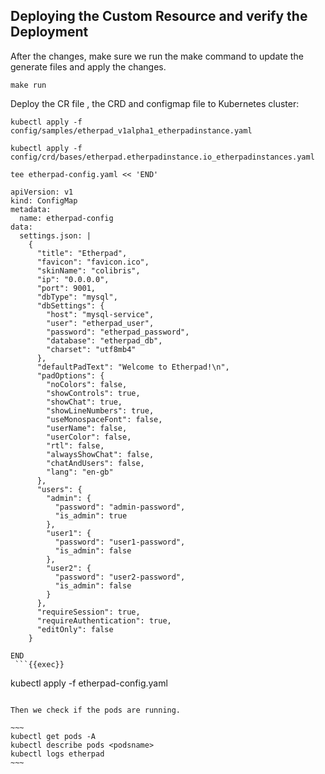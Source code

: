 ## Deploying the Custom Resource and verify the Deployment 
After the changes, make sure we run the make command to update the generate files and apply the changes.
~~~
make run
~~~
Deploy the CR file , the CRD and configmap file to Kubernetes cluster:
~~~
kubectl apply -f config/samples/etherpad_v1alpha1_etherpadinstance.yaml

kubectl apply -f config/crd/bases/etherpad.etherpadinstance.io_etherpadinstances.yaml
~~~

``` 
tee etherpad-config.yaml << 'END'

apiVersion: v1
kind: ConfigMap
metadata:
  name: etherpad-config
data:
  settings.json: |
    {
      "title": "Etherpad",
      "favicon": "favicon.ico",
      "skinName": "colibris",
      "ip": "0.0.0.0",
      "port": 9001,
      "dbType": "mysql",
      "dbSettings": {
        "host": "mysql-service",
        "user": "etherpad_user",
        "password": "etherpad_password",
        "database": "etherpad_db",
        "charset": "utf8mb4"
      },
      "defaultPadText": "Welcome to Etherpad!\n",
      "padOptions": {
        "noColors": false,
        "showControls": true,
        "showChat": true,
        "showLineNumbers": true,
        "useMonospaceFont": false,
        "userName": false,
        "userColor": false,
        "rtl": false,
        "alwaysShowChat": false,
        "chatAndUsers": false,
        "lang": "en-gb"
      },
      "users": {
        "admin": {
          "password": "admin-password",
          "is_admin": true
        },
        "user1": {
          "password": "user1-password",
          "is_admin": false
        },
        "user2": {
          "password": "user2-password",
          "is_admin": false
        }
      },
      "requireSession": true,
      "requireAuthentication": true,
      "editOnly": false
    }

END
 ```{{exec}}

```
kubectl apply -f etherpad-config.yaml
 ```{{exec}}

Then we check if the pods are running.

~~~
kubectl get pods -A 
kubectl describe pods <podsname>
kubectl logs etherpad
~~~


